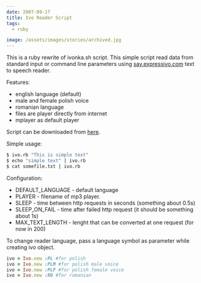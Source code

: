 ```yaml
---
date: 2007-09-17
title: Ivo Reader Script
tags:
  - ruby

image: /assets/images/stories/archived.jpg
---
```


This is a ruby rewrite of ivonka.sh script. This simple script read data from standard input or command line parameters using [say.expressivo.com](http://say.expressivo.com/) text to speech reader.

Features:

- english language (default)
- male and female polish voice
- romanian language
- files are player directly from internet
- mplayer as default player

Script can be downloaded from [here](http://fazibear.googlepages.com/ivo.rb).

Simple usage:

```bash
$ ivo.rb "This is simple text"
$ echo "simple text" | ivo.rb
$ cat somefile.txt | ivo.rb
```

Configuration:

- DEFAULT_LANGUAGE - default language
- PLAYER - filename of mp3 player.
- SLEEP - time between http requests in seconds (something about 0.5s)
- SLEEP_ON_FAIL - time after failed http request (it should be something about 1s)
- MAX_TEXT_LENGTH - lenght that can be converted at one request (for now in 200)

To change reader language, pass a language symbol as parameter while creating ivo object.

```ruby
ivo = Ivo.new :PL #for polish
ivo = Ivo.new :PLM #for polish male voice
ivo = Ivo.new :PLF #for polish female voice
ivo = Ivo.new :RO #for romanian
```
